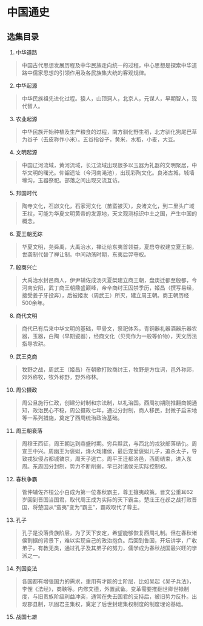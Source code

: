 # 中国通史

## 选集目录

1. 中华道路
> 中国古代思想发展历程及中华民族走向统一的过程，中心思想是探索中华道路中儒家思想的引领作用及各民族集大统的客观规律。

2. 中华起源
> 中华民族祖先进化过程。猿人，山顶洞人，北京人，元谋人，早期智人，现代智人。

3. 农业起源
> 中华民族开始种植及生产粮食的过程，南方驯化野生稻，北方驯化狗尾巴草为谷子（去皮称作小米）。五谷指谷子，黄米，水稻，小麦，大豆。

4. 文明起源
> 中国辽河流域，黄河流域，长江流域出现很多以玉器为礼器的文明聚居，中华文明的曙光。仰韶遗址（今河南渑池），出现彩陶文化。良渚古城，城墙壕沟，玉器祭祀。部落之间出现交流互访。

5. 邦国时代
> 陶寺文化，石峁文化，石家河文化（苗蛮被灭），良渚文化，到二里头广域王权，可能为华夏文明黄帝的发源地，天文观测标识中土之国，产生中国的概念。

6. 夏王朝觅踪
> 华夏文明，尧舜禹，大禹治水，禅让给东夷首领益，夏启夺权建立夏王朝，世袭制代替了禅让制。中间动荡时期，东夷后羿夺权。

7. 殷商兴亡
> 大禹治水封邑商人，伊尹辅佐成汤灭夏桀建立商王朝，盘庚迁都至殷都，今河南安阳，武丁商王朝鼎盛巅峰，帝辛商纣王囚禁季历，姬昌（撰写易经，接受姜子牙投奔），后被姬发（周武王）所灭，建立周王朝。商王朝历经500余年。

8. 商代文明
> 商代已有后来中华文明的基础，甲骨文，祭祀体系，青铜器礼器酒器乐器农器，玉器，白陶（早期瓷器），经商文化（贝壳作为一般等价物），天文历法指导农耕。

9. 武王克商
> 牧野之战，周武王（姬昌）在朝歌打败商纣王，牧野是方位词，邑外称郊，郊外称牧，牧外称野，野外称林。

10. 周公摄政
> 周公旦施行仁政，创建分封制和宗法制，以礼治国。西周初期刚推翻商朝通知，政治民心不稳，周公摄政七年，通过分封制，商人移民，封微子启宋地等一系列措施，奠定了西周统治政治基础。

11. 周王朝衰落
> 周穆王西征，周王朝达到鼎盛时期。穷兵黩武，与西北的戎狄部落结仇。周宣王中兴。周幽王为褒姒，烽火戏诸侯，最后宠爱褒姒儿子，追杀太子，导致戎狄侵占都城镐京，周天子逃亡。周平王迁都洛邑，西周结束，进入东周。东周因分封制，势力不断削弱，早已对诸侯无实际控制权。

12. 春秋争霸
> 管仲辅佐齐桓公小白成为第一位春秋霸主，尊王攘夷政策。晋文公重耳62岁回到晋国当国君，取代周王成为实际的天下霸主。楚庄王在邲之战打败晋国，将楚国从“蛮夷”变为“霸主”，霸政取代了尊主。

13. 孔子
> 孔子是没落贵族阶层，为了天下安定，希望能够恢复西周礼制。但在春秋诸侯割据的背景下，难以实现自己的政治抱负。后回到鲁国，开坛讲学，广收弟子，有教无类，通过孔子及其弟子的努力，儒学成为春秋战国最兴旺的学派之一。

14. 列国变法
> 各国都有增强国力的需求，重用有才能的士阶层，比如吴起《吴子兵法》，李悝《法经》，商鞅等。内修文德，外置武备。变革需要推翻世卿世禄制度，与旧贵族阶级利益冲突，通常在失去国君的支持后，被旧势力反扑。出现郡县制，巩固君主集权，奠定了后世封建集权制度的制度理论基础。

15. 战国七雄
> 
